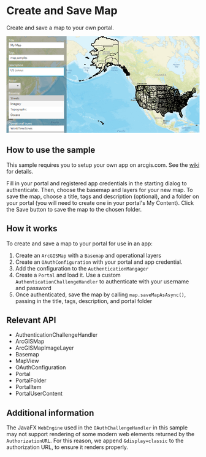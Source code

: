 # Create and Save Map

Create and save a map to your own portal.

![](CreateAndSaveMap.png)

## How to use the sample

This sample requires you to setup your own app on arcgis.com. See the [wiki](https://github.com/Esri/arcgis-runtime-samples-java/wiki/OAuth) for details.

Fill in your portal and registered app credentials in the starting dialog to authenticate. Then, choose the basemap and layers for your new map. To save the map, choose a title, tags and description (optional), and a folder on your portal (you will need to create one in your portal's My Content). Click the Save button to save the map to the chosen folder.

## How it works

To create and save a map to your portal for use in an app:

1.  Create an `ArcGISMap` with a `Basemap` and operational layers
2.  Create an `OAuthConfiguration` with your portal and app credential.
3.  Add the configuration to the `AuthenticationMangager`
4.  Create a `Portal` and load it. Use a custom `AuthenticationChallengeHandler` to
  authenticate with your username and password
5.  Once authenticated, save the map by calling `map.saveMapAsAsync()`, passing in the title, tags,
  description, and portal folder

## Relevant API

*   AuthenticationChallengeHandler
*   ArcGISMap
*   ArcGISMapImageLayer
*   Basemap
*   MapView
*   OAuthConfiguration
*   Portal
*   PortalFolder
*   PortalItem
*   PortalUserContent

## Additional information

The JavaFX `WebEngine` used in the `OAuthChallengeHandler` in this sample may not support rendering of some modern web elements returned by the `AuthorizationURL`. For this reason, we append `&display=classic` to the authorization URL, to ensure it renders properly.
